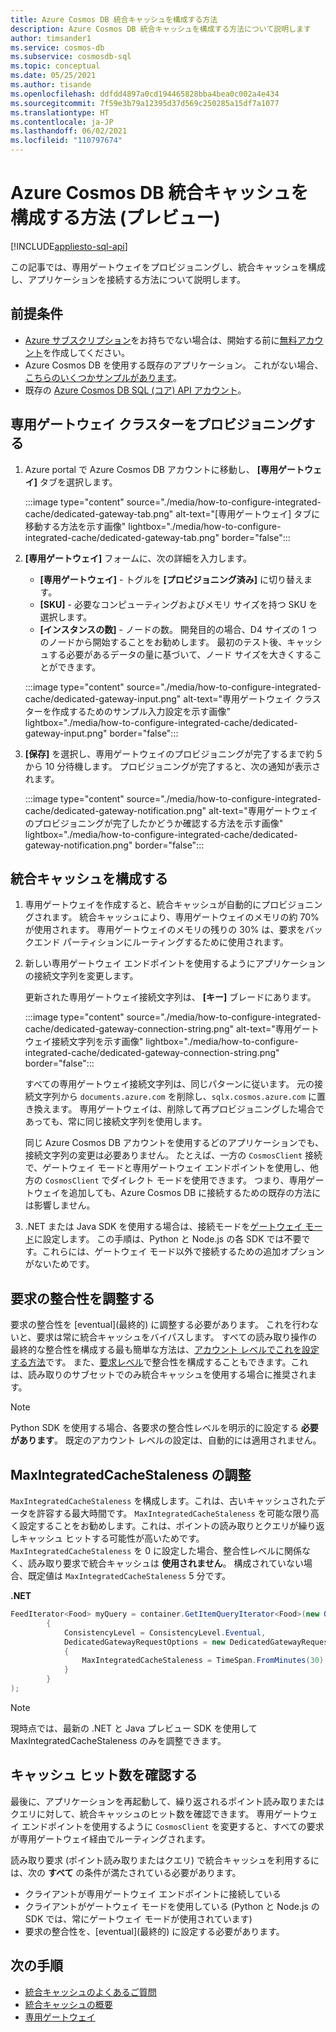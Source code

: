 ```yaml
---
title: Azure Cosmos DB 統合キャッシュを構成する方法
description: Azure Cosmos DB 統合キャッシュを構成する方法について説明します
author: timsander1
ms.service: cosmos-db
ms.subservice: cosmosdb-sql
ms.topic: conceptual
ms.date: 05/25/2021
ms.author: tisande
ms.openlocfilehash: ddfdd4897a0cd194465828bba4bea0c002a4e434
ms.sourcegitcommit: 7f59e3b79a12395d37d569c250285a15df7a1077
ms.translationtype: HT
ms.contentlocale: ja-JP
ms.lasthandoff: 06/02/2021
ms.locfileid: "110797674"
---
```

# <a name="how-to-configure-the-azure-cosmos-db-integrated-cache-preview"></a>Azure Cosmos DB 統合キャッシュを構成する方法 (プレビュー)
[!INCLUDE[appliesto-sql-api](includes/appliesto-sql-api.md)]

この記事では、専用ゲートウェイをプロビジョニングし、統合キャッシュを構成し、アプリケーションを接続する方法について説明します。 

## <a name="prerequisites"></a>前提条件

- [Azure サブスクリプション](../guides/developer/azure-developer-guide.md#understanding-accounts-subscriptions-and-billing)をお持ちでない場合は、開始する前に[無料アカウント](https://azure.microsoft.com/free/?ref=microsoft.com&utm_source=microsoft.com&utm_medium=docs&utm_campaign=visualstudio)を作成してください。
- Azure Cosmos DB を使用する既存のアプリケーション。 これがない場合、[こちらのいくつかサンプルがあります](https://github.com/AzureCosmosDB/labs)。
- 既存の [Azure Cosmos DB SQL (コア) API アカウント](create-cosmosdb-resources-portal.md)。

## <a name="provision-a-dedicated-gateway-cluster"></a>専用ゲートウェイ クラスターをプロビジョニングする

1. Azure portal で Azure Cosmos DB アカウントに移動し、 **[専用ゲートウェイ]** タブを選択します。

   :::image type="content" source="./media/how-to-configure-integrated-cache/dedicated-gateway-tab.png" alt-text="[専用ゲートウェイ] タブに移動する方法を示す画像" lightbox="./media/how-to-configure-integrated-cache/dedicated-gateway-tab.png" border="false":::

2. **[専用ゲートウェイ]** フォームに、次の詳細を入力します。

   * **[専用ゲートウェイ]** - トグルを **[プロビジョニング済み]** に切り替えます。 
   * **[SKU]** - 必要なコンピューティングおよびメモリ サイズを持つ SKU を選択します。 
   *  **[インスタンスの数]** - ノードの数。 開発目的の場合、D4 サイズの 1 つのノードから開始することをお勧めします。 最初のテスト後、キャッシュする必要があるデータの量に基づいて、ノード サイズを大きくすることができます。

   :::image type="content" source="./media/how-to-configure-integrated-cache/dedicated-gateway-input.png" alt-text="専用ゲートウェイ クラスターを作成するためのサンプル入力設定を示す画像" lightbox="./media/how-to-configure-integrated-cache/dedicated-gateway-input.png" border="false":::

3. **[保存]** を選択し、専用ゲートウェイのプロビジョニングが完了するまで約 5 から 10 分待機します。 プロビジョニングが完了すると、次の通知が表示されます。

   :::image type="content" source="./media/how-to-configure-integrated-cache/dedicated-gateway-notification.png" alt-text="専用ゲートウェイのプロビジョニングが完了したかどうか確認する方法を示す画像" lightbox="./media/how-to-configure-integrated-cache/dedicated-gateway-notification.png" border="false":::

## <a name="configuring-the-integrated-cache"></a>統合キャッシュを構成する

1. 専用ゲートウェイを作成すると、統合キャッシュが自動的にプロビジョニングされます。 統合キャッシュにより、専用ゲートウェイのメモリの約 70% が使用されます。 専用ゲートウェイのメモリの残りの 30% は、要求をバックエンド パーティションにルーティングするために使用されます。

2.  新しい専用ゲートウェイ エンドポイントを使用するようにアプリケーションの接続文字列を変更します。

      更新された専用ゲートウェイ接続文字列は、 **[キー]** ブレードにあります。
   
      :::image type="content" source="./media/how-to-configure-integrated-cache/dedicated-gateway-connection-string.png" alt-text="専用ゲートウェイ接続文字列を示す画像" lightbox="./media/how-to-configure-integrated-cache/dedicated-gateway-connection-string.png" border="false":::

      すべての専用ゲートウェイ接続文字列は、同じパターンに従います。 元の接続文字列から `documents.azure.com` を削除し、`sqlx.cosmos.azure.com` に置き換えます。 専用ゲートウェイは、削除して再プロビジョニングした場合であっても、常に同じ接続文字列を使用します。

      同じ Azure Cosmos DB アカウントを使用するどのアプリケーションでも、接続文字列の変更は必要ありません。 たとえば、一方の `CosmosClient` 接続で、ゲートウェイ モードと専用ゲートウェイ エンドポイントを使用し、他方の `CosmosClient` でダイレクト モードを使用できます。 つまり、専用ゲートウェイを追加しても、Azure Cosmos DB に接続するための既存の方法には影響しません。

3. .NET または Java SDK を使用する場合は、接続モードを[ゲートウェイ モード](sql-sdk-connection-modes.md#available-connectivity-modes)に設定します。 この手順は、Python と Node.js の各 SDK では不要です。これらには、ゲートウェイ モード以外で接続するための追加オプションがないためです。

## <a name="adjust-request-consistency"></a>要求の整合性を調整する

要求の整合性を [eventual]\(最終的\) に調整する必要があります。 これを行わないと、要求は常に統合キャッシュをバイパスします。 すべての読み取り操作の最終的な整合性を構成する最も簡単な方法は、[アカウント レベルでこれを設定する方法](consistency-levels.md#configure-the-default-consistency-level)です。 また、[要求レベル](how-to-manage-consistency.md#override-the-default-consistency-level)で整合性を構成することもできます。これは、読み取りのサブセットでのみ統合キャッシュを使用する場合に推奨されます。

> [!NOTE]
> Python SDK を使用する場合、各要求の整合性レベルを明示的に設定する **必要があります**。 既定のアカウント レベルの設定は、自動的には適用されません。

## <a name="adjust-maxintegratedcachestaleness"></a>MaxIntegratedCacheStaleness の調整

`MaxIntegratedCacheStaleness` を構成します。これは、古いキャッシュされたデータを許容する最大時間です。 `MaxIntegratedCacheStaleness` を可能な限り高く設定することをお勧めします。これは、ポイントの読み取りとクエリが繰り返しキャッシュ ヒットする可能性が高いためです。 `MaxIntegratedCacheStaleness` を 0 に設定した場合、整合性レベルに関係なく、読み取り要求で統合キャッシュは **使用されません**。 構成されていない場合、既定値は `MaxIntegratedCacheStaleness` 5 分です。

**.NET**

```csharp
FeedIterator<Food> myQuery = container.GetItemQueryIterator<Food>(new QueryDefinition("SELECT * FROM c"), requestOptions: new QueryRequestOptions
        {
            ConsistencyLevel = ConsistencyLevel.Eventual,
            DedicatedGatewayRequestOptions = new DedicatedGatewayRequestOptions 
            { 
                MaxIntegratedCacheStaleness = TimeSpan.FromMinutes(30) 
            }
        }
);
```

> [!NOTE]
> 現時点では、最新の .NET と Java プレビュー SDK を使用して MaxIntegratedCacheStaleness のみを調整できます。

## <a name="verify-cache-hits"></a>キャッシュ ヒット数を確認する

最後に、アプリケーションを再起動して、繰り返されるポイント読み取りまたはクエリに対して、統合キャッシュのヒット数を確認できます。 専用ゲートウェイ エンドポイントを使用するように `CosmosClient` を変更すると、すべての要求が専用ゲートウェイ経由でルーティングされます。

読み取り要求 (ポイント読み取りまたはクエリ) で統合キャッシュを利用するには、次の **すべて** の条件が満たされている必要があります。

-   クライアントが専用ゲートウェイ エンドポイントに接続している
-  クライアントがゲートウェイ モードを使用している (Python と Node.js の SDK では、常にゲートウェイ モードが使用されています)
-   要求の整合性を、[eventual]\(最終的\) に設定する必要があります。

## <a name="next-steps"></a>次の手順

- [統合キャッシュのよくあるご質問](integrated-cache-faq.md)
- [統合キャッシュの概要](integrated-cache.md)
- [専用ゲートウェイ](dedicated-gateway.md)
